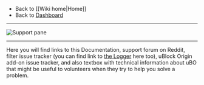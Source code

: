 - Back to [[Wiki home|Home]]
- Back to [Dashboard](./Dashboard)

***

![Support pane](https://user-images.githubusercontent.com/886325/148125089-456b4ce7-d429-4362-9101-afb1df30be9c.png)

***

Here you will find links to this Documentation, support forum on Reddit, filter issue tracker (you can find link to [the Logger](./The-logger) here too), uBlock Origin add-on issue tracker, and also textbox with technical information about uBO that might be useful to volunteers when they try to help you solve a problem.
